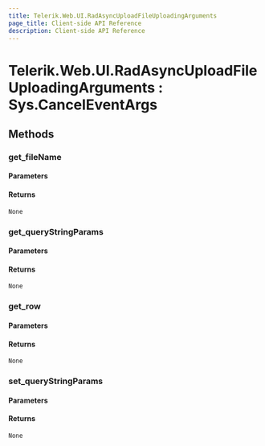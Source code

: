 ```yaml
---
title: Telerik.Web.UI.RadAsyncUploadFileUploadingArguments
page_title: Client-side API Reference
description: Client-side API Reference
---
```


# Telerik.Web.UI.RadAsyncUploadFileUploadingArguments : Sys.CancelEventArgs 

## Methods

###  get_fileName

#### Parameters

#### Returns

`None` 

###  get_queryStringParams

#### Parameters

#### Returns

`None` 

###  get_row

#### Parameters

#### Returns

`None` 

###  set_queryStringParams

#### Parameters

#### Returns

`None` 



